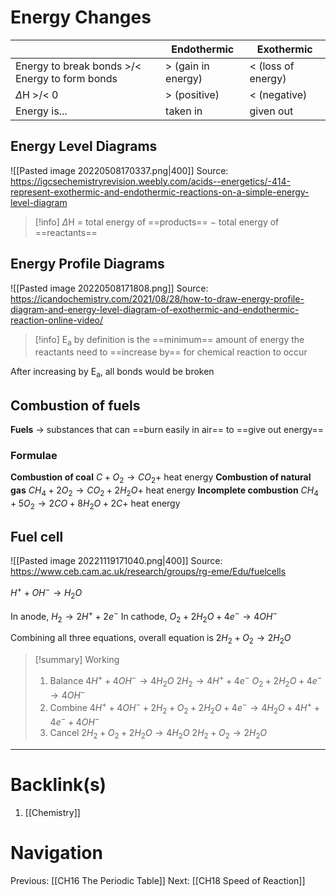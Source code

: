# Energy Changes

|                                                | Endothermic        | Exothermic         |
| ---------------------------------------------- | ------------------ | ------------------ |
| Energy to break bonds >/< Energy to form bonds | > (gain in energy) | < (loss of energy) |
| $\Delta$H >/< 0                                | > (positive)       | < (negative)       |
| Energy is...                                   | taken in           | given out          |
## Energy Level Diagrams
![[Pasted image 20220508170337.png|400]]
Source: https://igcsechemistryrevision.weebly.com/acids--energetics/-414-represent-exothermic-and-endothermic-reactions-on-a-simple-energy-level-diagram

>[!info] $\Delta$H $=$ total energy of ==products== $-$ total energy of ==reactants==

## Energy Profile Diagrams
![[Pasted image 20220508171808.png]]
Source: https://icandochemistry.com/2021/08/28/how-to-draw-energy-profile-diagram-and-energy-level-diagram-of-exothermic-and-endothermic-reaction-online-video/

>[!info] E<sub>a</sub> by definition
>is the ==minimum== amount of energy the reactants need to ==increase by== for chemical reaction to occur

After increasing by E<sub>a</sub>, all bonds would be broken

## Combustion of fuels
**Fuels**
$\rightarrow$ substances that can ==burn easily in air== to ==give out energy==

### Formulae
**Combustion of coal**
$C+O_2 \rightarrow CO_2 +$ heat energy
**Combustion of natural gas**
$CH_4+2O_2 \rightarrow CO_2+2H_2O+$ heat energy
**Incomplete combustion**
$CH_4+5O_2 \rightarrow 2CO+8H_2O+2C+$ heat energy

## Fuel cell
![[Pasted image 20221119171040.png|400]]
Source: https://www.ceb.cam.ac.uk/research/groups/rg-eme/Edu/fuelcells

$H^+ + OH^- \rightarrow H_2O$

In anode, $H_2 \rightarrow 2H^+ + 2e^-$
In cathode, $O_2 + 2H_2O + 4e^- \rightarrow 4OH^-$

Combining all three equations, overall equation is
$2H_2 + O_2 \rightarrow 2H_2O$

>[!summary] Working
>1. Balance
>$4H^+ + 4OH^- \rightarrow 4H_2O$
>$2H_2 \rightarrow 4H^+ + 4e^-$
>$O_2 + 2H_2O + 4e^- \rightarrow 4OH^-$
>2. Combine
>$4H^+ + 4OH^- + 2H_2 + O_2 + 2H_2O + 4e^- \rightarrow 4H_2O + 4H^+ + 4e^- + 4OH^-$
>3. Cancel
>$2H_2 + O_2 + 2H_2O \rightarrow 4H_2O$
>$2H_2 + O_2 \rightarrow 2H_2O$

---
# Backlink(s)
1. [[Chemistry]]

# Navigation
Previous: [[CH16 The Periodic Table]]
Next: [[CH18 Speed of Reaction]]
